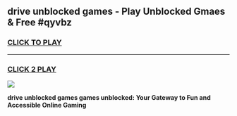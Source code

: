 
## drive unblocked games - Play Unblocked Gmaes & Free #qyvbz
<h3>
<a href="https://news.freeplayer.one?title=drive_unblocked_games&ref=03M">CLICK TO PLAY</a></h3>
<hr>

<h3>
<a href="https://news.freeplayer.one?title=drive_unblocked_games&ref=03M">CLICK 2 PLAY</a>
  
</h3>

<a href="https://news.freeplayer.one?title=drive_unblocked_games&ref=03M"><img src="https://clearcache.store/games.png"></a>


**drive unblocked games games unblocked: Your Gateway to Fun and Accessible Online Gaming**

